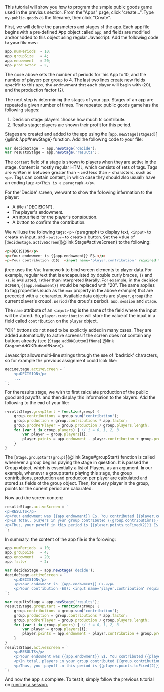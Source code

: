 This tutorial will show you how to program the simple public goods game used in the previous section. From the "Apps" page, click "create...". Type `my-public-goods` as the filename, then click "Create".

First, we will define the parameters and stages of the app. Each app file begins with a pre-defined App object called `app`, and fields are modified and/or added to this object using regular Javascript. Add the following code to your file now:

```javascript
app.numPeriods  = 10;
app.groupSize   = 4;
app.endowment   = 20;
app.prodFactor  = 2;
```

The code above sets the number of periods for this App to 10, and the number of players per group to 4. The last two lines create new fields specific to this app, the endowment that each player will begin with (20), and the production factor (2).

The next step is determining the stages of your app. Stages of an app are repeated a given number of times. The repeated public goods game has the following stages:

1. Decision stage: players choose how much to contribute.
2. Results stage: players are shown their profit for this period.

Stages are created and added to the app using the [`app.newStage(stageId)`]{@link App#newStage} function. Add the following code to your file:

```javascript
var decideStage  = app.newStage('decide');
var resultsStage = app.newStage('results');
```

The `content` field of a stage is shown to players when they are active in the stage. Content is mostly regular HTML, which consists of sets of tags. Tags are written in between greater than `<` and less than `>` characters, such as `<p>`. Tags can contain content, in which case they should also usually have an ending tag: `<p>This is a paragraph.</p>`.

For the 'Decide' screen, we want to show the following information to the player:

- A title ("DECISION").
- The player's endowment.
- An input field for the player's contribution.
- A button to confirm the contribution.

We will use the following tags: `<p>` (paragraph) to display text, `<input>` to create an input, and `<button>` to create a button. Set the value of [`decideStage.activeScreen`]{@link Stage#activeScreen} to the following:

```html
<p>DECISION</p>
<p>Your endowment is {{app.endowment}} E$.</p>
<p>Your contribution (E$): <input name='player.contribution' required type='number' min='0' :max='app.endowment' step='1'></p>
```

jtree uses the Vue framework to bind screen elements to player data. For example, regular text that is encapsulated by double curly braces, `{{` and `}}`, is evaluated, rather than interpreted literally. For example, in the decision screen, `{{app.endowment}}` would be replaced with "20". The same applies to tag properties (such as the `max` property in the above example) that are preceded with a `:` character. Available data objects are `player`, `group` (the current player's group), `period` (the group's period), `app`, `session` and `stage`.

The `name` attribute of an `<input>` tag is the name of the field where the input will be stored. So, `player.contribution` will store the value of the input in a field called `contribution` on the `player` object.

"OK" buttons do not need to be explicitly added in many cases. They are added automatically to active screens if the screen does not contain any buttons already (see [`Stage.addOKButtonIfNone`]{@link Stage#addOKButtonIfNone}).

Javascript allows multi-line strings through the use of 'backtick' characters, so for example the previous assignment could look like:

```javascript
decideStage.activeScreen = `
    <p>DECISION</p>
    ...
`;
```

For the results stage, we wish to first calculate production of the public good and payoffs, and then display this information to the players. Add the following to the end of your file:

```javascript
resultsStage.groupStart = function(group) {
    group.contributions = group.sum('contribution');
    group.production = group.contributions * app.factor;
    group.prodPerPlayer = group.production / group.players.length;
    for (var i in group.players) { // i = 0, 1, 2, 3
        var player = group.players[i];
        player.points = app.endowment - player.contribution + group.prodPerPlayer;
    }
}
```

The [`Stage.groupStart(group)`]{@link Stage#groupStart} function is called whenever a group begins playing the stage in question. It is passed the Group object, which is essentially a list of Players, as an argument. In our example, whenever a group starts playing this stage, the group contributions, production and production per player are calculated and stored as fields of the group object. Then, for every player in the group, points for the current period are calculated.

Now add the screen content:

```javascript
resultsStage.activeScreen = `
<p>RESULTS</p>
<p>Your endowment was {{app.endowment}} E$. You contributed {{player.contribution}} E$.</p>
<p>In total, players in your group contributed {{group.contributions}} E$, thus the total amount produced was {{group.production.toFixed(2)}} E$.</p>
<p>Thus, your payoff in this period is {{player.points.toFixed(2)}} E$.</p>
`;
```

In summary, the content of the app file is the following:

```javascript
app.numPeriods  = 10;
app.groupSize   = 4;
app.endowment   = 20;
app.factor      = 2;

var decideStage = app.newStage('decide');
decideStage.activeScreen = `
    <p>DECISION</p>
    <p>Your endowment is {{app.endowment}} E$.</p>
    <p>Your contribution (E$): <input name='player.contribution' required type='number' min='0' :max='app.endowment' step='1'></p>
`;

var resultsStage = app.newStage('results');
resultsStage.groupStart = function(group) {
    group.contributions = group.sum('contribution');
    group.production = group.contributions * app.factor;
    group.prodPerPlayer = group.production / group.players.length;
    for (var i in group.players) { // i = 0, 1, 2, 3
        var player = group.players[i];
        player.points = app.endowment - player.contribution + group.prodPerPlayer;
    }
}
resultsStage.activeScreen = `
    <p>RESULTS</p>
    <p>Your endowment was {{app.endowment}} E$. You contributed {{player.contribution}} E$.</p>
    <p>In total, players in your group contributed {{group.contributions}} E$, thus the total amount produced was {{group.production.toFixed(2)}} E$.</p>
    <p>Thus, your payoff in this period is {{player.points.toFixed(2)}} E$.</p>
`;
```

And now the app is complete. To test it, simply follow the previous tutorial on <a href='file:///Users/esragul/Downloads/jtree-0-2/internal/docs/tutorial-3-running-a-session.html'>running a session.</a>
